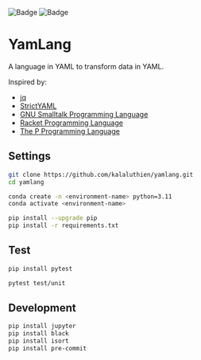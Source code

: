 ![Badge](https://github.com/kalaluthien/yamlang/actions/workflows/unit_test.yaml/badge.svg)
![Badge](https://img.shields.io/badge/python-3.11-blue.svg)

# YamLang
A language in YAML to transform data in YAML.

Inspired by:
- [jq](https://github.com/stedolan/jq)
- [StrictYAML](https://github.com/crdoconnor/strictyaml)
- [GNU Smalltalk Programming Language](https://github.com/gnu-smalltalk/smalltalk)
- [Racket Programming Language](https://github.com/racket/racket)
- [The P Programming Language](https://github.com/p-org/P)

## Settings
```bash
git clone https://github.com/kalaluthien/yamlang.git
cd yamlang

conda create -n <environment-name> python=3.11
conda activate <environment-name>

pip install --upgrade pip
pip install -r requirements.txt
```

## Test
```bash
pip install pytest

pytest test/unit
```

## Development
```bash
pip install jupyter
pip install black
pip install isort
pip install pre-commit
```

